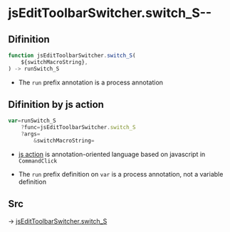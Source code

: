 # jsEditToolbarSwitcher.switch_S--

## Difinition

```js.js
function jsEditToolbarSwitcher.switch_S(
	${switchMacroString},
) -> runSwitch_S
```

- The `run` prefix annotation is a process annotation


## Difinition by js action

```js.js
var=runSwitch_S
	?func=jsEditToolbarSwitcher.switch_S
	?args=
		&switchMacroString=
```

- [js action](#) is annotation-oriented language based on javascript in `CommandClick`

- The `run` prefix definition on `var` is a process annotation, not a variable definition

## Src

-> [jsEditToolbarSwitcher.switch_S](https://github.com/puutaro/CommandClick/blob/master/app/src/main/java/com/puutaro/commandclick/fragment_lib/terminal_fragment/js_interface/toolbar/JsEditToolbarSwitcher.kt#L29)


